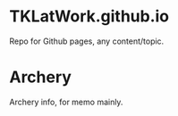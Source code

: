 # TKLatWork.github.io
Repo for Github pages, any content/topic.

# Archery
Archery info, for memo mainly.
